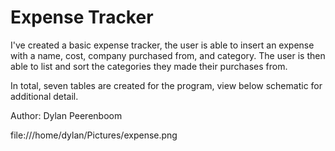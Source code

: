Expense Tracker
=================

I've created a basic expense tracker, the user is able to insert an expense with a name, cost, company purchased from, and category. The user is then able to list and sort the categories they made their purchases from. 

In total, seven tables are created for the program, view below schematic for additional detail.

Author: Dylan Peerenboom

file:///home/dylan/Pictures/expense.png

